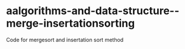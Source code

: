 # aalgorithms-and-data-structure--merge-insertationsorting

Code for mergesort and insertation sort method
